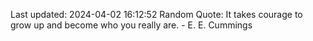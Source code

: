 Last updated: 2024-04-02 16:12:52
Random Quote: It takes courage to grow up and become who you really are. - E. E. Cummings